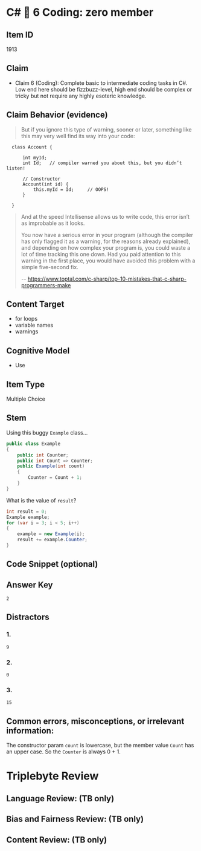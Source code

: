 # C# 🎵 6 Coding: zero member


## Item ID
1913

## Claim
-   Claim 6 (Coding): Complete basic to intermediate coding tasks in C#. Low end here should be fizzbuzz-level, high end should be complex or tricky but not require any highly esoteric knowledge.


## Claim Behavior (evidence)

> But if you ignore this type of warning, sooner or later, something like this may very well find its way into your code:

      class Account {
      
          int myId;
          int Id;   // compiler warned you about this, but you didn’t listen!
  
          // Constructor
          Account(int id) {
              this.myId = Id;     // OOPS!
          }
  
      }
>
> And at the speed Intellisense allows us to write code, this error isn’t as improbable as it looks.
> 
> You now have a serious error in your program (although the compiler has only flagged it as a warning, for the reasons already explained), and depending on how complex your program is, you could waste a lot of time tracking this one down. Had you paid attention to this warning in the first place, you would have avoided this problem with a simple five-second fix.
> 
> -- https://www.toptal.com/c-sharp/top-10-mistakes-that-c-sharp-programmers-make

## Content Target
* for loops
* variable names
* warnings


## Cognitive Model
* Use


## Item Type
Multiple Choice


## Stem

Using this buggy `Example` class...

```csharp
public class Example
{
    public int Counter;
    public int Count => Counter;
    public Example(int count)
    {
        Counter = Count + 1;
    }
}
```

What is the value of `result`?

```csharp
int result = 0;
Example example;
for (var i = 3; i < 5; i++)
{
    example = new Example(i);
    result += example.Counter;
}
```


## Code Snippet (optional)


## Answer Key
```
2
```


## Distractors
### 1.
```
9
```


### 2.
```
0
```


### 3.
```
15
```


## Common errors, misconceptions, or irrelevant information:
The constructor param `count` is lowercase, but the member value `Count` has an upper case.  So the `Counter` is always 0 + 1.


# Triplebyte Review


## Language Review: (TB only)


## Bias and Fairness Review: (TB only)


## Content Review: (TB only)

